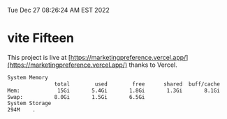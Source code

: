 Tue Dec 27 08:26:24 AM EST 2022

# vite Fifteen


This project is live at [https://marketingpreference.vercel.app/](https://marketingpreference.vercel.app/) thanks to Vercel.

```bash
System Memory
               total        used        free      shared  buff/cache   available
Mem:            15Gi       5.4Gi       1.8Gi       1.3Gi       8.1Gi       8.2Gi
Swap:          8.0Gi       1.5Gi       6.5Gi
System Storage
294M	.
